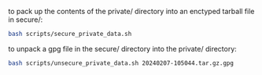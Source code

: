 
to pack up the contents of the private/ directory into an enctyped tarball file in secure/:
```bash
bash scripts/secure_private_data.sh
```

to unpack a gpg file in the secure/ directory into the private/ directory:
```bash
bash scripts/unsecure_private_data.sh 20240207-105044.tar.gz.gpg

```